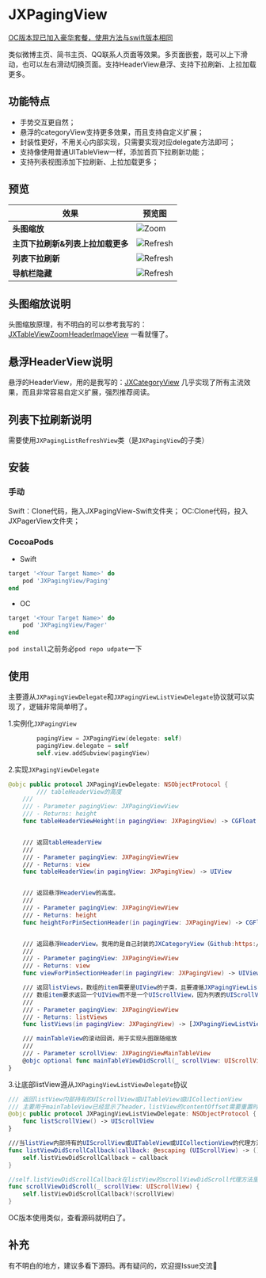 # JXPagingView

[OC版本现已加入豪华套餐，使用方法与swift版本相同](https://github.com/pujiaxin33/JXPagingView/tree/master/JXPagingView-OC)

类似微博主页、简书主页、QQ联系人页面等效果。多页面嵌套，既可以上下滑动，也可以左右滑动切换页面。支持HeaderView悬浮、支持下拉刷新、上拉加载更多。

## 功能特点

- 手势交互更自然；
- 悬浮的categoryView支持更多效果，而且支持自定义扩展；
- 封装性更好，不用关心内部实现，只需要实现对应delegate方法即可；
- 支持像使用普通UITableView一样，添加首页下拉刷新功能；
- 支持列表视图添加下拉刷新、上拉加载更多；

## 预览

| 效果  | 预览图 |
|-------|-------|
| **头图缩放** | ![Zoom](https://github.com/pujiaxin33/JXPagingView/blob/master/JXPagingView/Gif/Zoom.gif) | 
| **主页下拉刷新&列表上拉加载更多** | ![Refresh](https://github.com/pujiaxin33/JXPagingView/blob/master/JXPagingView/Gif/Refresh.gif) |
| **列表下拉刷新** | ![Refresh](https://github.com/pujiaxin33/JXPagingView/blob/master/JXPagingView/Gif/ListRefresh.gif) |
| **导航栏隐藏** | ![Refresh](https://github.com/pujiaxin33/JXPagingView/blob/master/JXPagingView/Gif/NaviHidden.gif) |

## 头图缩放说明
头图缩放原理，有不明白的可以参考我写的：[JXTableViewZoomHeaderImageView](https://github.com/pujiaxin33/JXTableViewZoomHeaderImageView)  一看就懂了。

## 悬浮HeaderView说明
悬浮的HeaderView，用的是我写的：[JXCategoryView](https://github.com/pujiaxin33/JXCategoryView) 几乎实现了所有主流效果，而且非常容易自定义扩展，强烈推荐阅读。

## 列表下拉刷新说明

需要使用`JXPagingListRefreshView`类（是`JXPagingView`的子类）

## 安装

### 手动

Swift：Clone代码，拖入JXPagingView-Swift文件夹；
OC:Clone代码，投入JXPagerView文件夹；

### CocoaPods

- Swift
```ruby
target '<Your Target Name>' do
    pod 'JXPagingView/Paging'
end
```

- OC
```ruby
target '<Your Target Name>' do
    pod 'JXPagingView/Pager'
end
```

`pod install`之前务必`pod repo udpate`一下


## 使用

主要遵从`JXPagingViewDelegate`和`JXPagingViewListViewDelegate`协议就可以实现了，逻辑非常简单明了。

1.实例化`JXPagingView`
```swift
        pagingView = JXPagingView(delegate: self)
        pagingView.delegate = self
        self.view.addSubview(pagingView)
```

2.实现`JXPagingViewDelegate`
```swift
@objc public protocol JXPagingViewDelegate: NSObjectProtocol {
        /// tableHeaderView的高度
    ///
    /// - Parameter pagingView: JXPagingViewView
    /// - Returns: height
    func tableHeaderViewHeight(in pagingView: JXPagingView) -> CGFloat


    /// 返回tableHeaderView
    ///
    /// - Parameter pagingView: JXPagingViewView
    /// - Returns: view
    func tableHeaderView(in pagingView: JXPagingView) -> UIView


    /// 返回悬浮HeaderView的高度。
    ///
    /// - Parameter pagingView: JXPagingViewView
    /// - Returns: height
    func heightForPinSectionHeader(in pagingView: JXPagingView) -> CGFloat


    /// 返回悬浮HeaderView。我用的是自己封装的JXCategoryView（Github:https://github.com/pujiaxin33/JXCategoryView），你也可以选择其他的三方库或者自己写
    ///
    /// - Parameter pagingView: JXPagingViewView
    /// - Returns: view
    func viewForPinSectionHeader(in pagingView: JXPagingView) -> UIView

    /// 返回listViews，数组的item需要是UIView的子类，且要遵循JXPagingViewListViewDelegate。
    /// 数组item要求返回一个UIView而不是一个UIScrollView，因为列表的UIScrollView一般是被包装到一个view里面，里面会处理数据源和其他逻辑。
    ///
    /// - Parameter pagingView: JXPagingViewView
    /// - Returns: listViews
    func listViews(in pagingView: JXPagingView) -> [JXPagingViewListViewDelegate & UIView]

    /// mainTableView的滚动回调，用于实现头图跟随缩放
    ///
    /// - Parameter scrollView: JXPagingViewMainTableView
    @objc optional func mainTableViewDidScroll(_ scrollView: UIScrollView)
}
```

3.让底部listView遵从`JXPagingViewListViewDelegate`协议
```swift
/// 返回listView内部持有的UIScrollView或UITableView或UICollectionView
/// 主要用于mainTableView已经显示了header，listView的contentOffset需要重置时，内部需要访问到外部传入进来的listView内的scrollView
@objc public protocol JXPagingViewListViewDelegate: NSObjectProtocol {
    func listScrollView() -> UIScrollView
}

///当listView内部持有的UIScrollView或UITableView或UICollectionView的代理方法`scrollViewDidScroll`回调时，需要调用该代理方法传入的callback
func listViewDidScrollCallback(callback: @escaping (UIScrollView) -> ()) {
    self.listViewDidScrollCallback = callback
}

//self.listViewDidScrollCallback在listView的scrollViewDidScroll代理方法里面回调
func scrollViewDidScroll(_ scrollView: UIScrollView) {
    self.listViewDidScrollCallback?(scrollView)
}
```

OC版本使用类似，查看源码就明白了。


## 补充

有不明白的地方，建议多看下源码。再有疑问的，欢迎提Issue交流🤝



